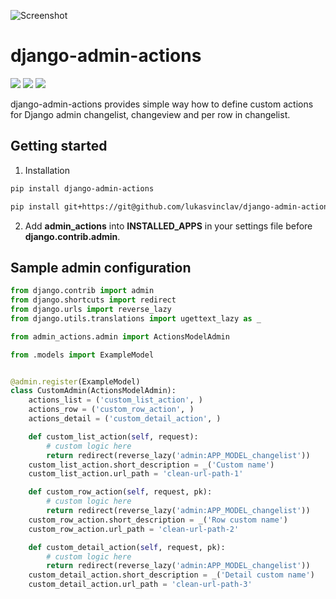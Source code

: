 ![Screenshot](https://github.com/lukasvinclav/django-admin-actions/raw/master/screenshot.png)

# django-admin-actions

![](https://img.shields.io/badge/Version-0.1.0-orange.svg?style=flat-square)
![](https://img.shields.io/badge/Django-2.0+-green.svg?style=flat-square)
![](https://img.shields.io/badge/License-MIT-blue.svg?style=flat-square)

django-admin-actions provides simple way how to define custom actions for Django admin changelist, changeview and per row in changelist.

## Getting started

1. Installation

```bash
pip install django-admin-actions
```

```bash
pip install git+https://git@github.com/lukasvinclav/django-admin-actions.git
```

2. Add **admin_actions** into **INSTALLED_APPS** in your settings file before **django.contrib.admin**.

## Sample admin configuration

```python
from django.contrib import admin
from django.shortcuts import redirect
from django.urls import reverse_lazy
from django.utils.translations import ugettext_lazy as _

from admin_actions.admin import ActionsModelAdmin

from .models import ExampleModel


@admin.register(ExampleModel)
class CustomAdmin(ActionsModelAdmin):
    actions_list = ('custom_list_action', )
    actions_row = ('custom_row_action', )
    actions_detail = ('custom_detail_action', )

    def custom_list_action(self, request):
        # custom logic here
        return redirect(reverse_lazy('admin:APP_MODEL_changelist'))
    custom_list_action.short_description = _('Custom name')
    custom_list_action.url_path = 'clean-url-path-1'

    def custom_row_action(self, request, pk):
        # custom logic here
        return redirect(reverse_lazy('admin:APP_MODEL_changelist'))
    custom_row_action.short_description = _('Row custom name')
    custom_row_action.url_path = 'clean-url-path-2'

    def custom_detail_action(self, request, pk):
        # custom logic here
        return redirect(reverse_lazy('admin:APP_MODEL_changelist'))
    custom_detail_action.short_description = _('Detail custom name')
    custom_detail_action.url_path = 'clean-url-path-3'
```
